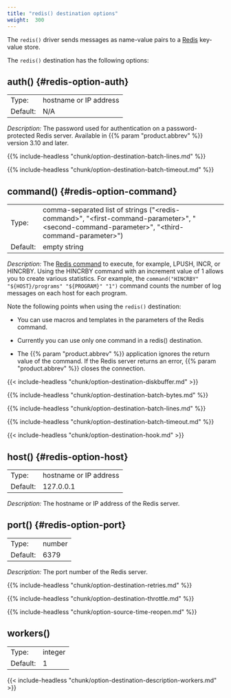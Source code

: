 ```yaml
---
title: "redis() destination options"
weight:  300
---
```

<!-- DISCLAIMER: This file is based on the syslog-ng Open Source Edition documentation https://github.com/balabit/syslog-ng-ose-guides/commit/2f4a52ee61d1ea9ad27cb4f3168b95408fddfdf2 and is used under the terms of The syslog-ng Open Source Edition Documentation License. The file has been modified by Axoflow. -->

The `redis()` driver sends messages as name-value pairs to a [Redis](https://redis.io/) key-value store.

The `redis()` destination has the following options:

## auth() {#redis-option-auth}

|          |                        |
| -------- | ---------------------- |
| Type:    | hostname or IP address |
| Default: | N/A                    |

*Description:* The password used for authentication on a password-protected Redis server. Available in {{% param "product.abbrev" %}} version 3.10 and later.

{{% include-headless "chunk/option-destination-batch-lines.md" %}}

{{% include-headless "chunk/option-destination-batch-timeout.md" %}}

## command() {#redis-option-command}

|          |                                                                                                                                                     |
| -------- | --------------------------------------------------------------------------------------------------------------------------------------------------- |
| Type:    | comma-separated list of strings ("\<redis-command\>", "\<first-command-parameter\>", "\<second-command-parameter\>", "\<third-command-parameter\>") |
| Default: | empty string                                                                                                                                        |

*Description:* The [Redis command](https://redis.io/commands) to execute, for example, LPUSH, INCR, or HINCRBY. Using the HINCRBY command with an increment value of 1 allows you to create various statistics. For example, the `command("HINCRBY" "${HOST}/programs" "${PROGRAM}" "1")` command counts the number of log messages on each host for each program.

Note the following points when using the `redis()` destination:

  - You can use macros and templates in the parameters of the Redis command.

  - Currently you can use only one command in a redis() destination.

  - The {{% param "product.abbrev" %}} application ignores the return value of the command. If the Redis server returns an error, {{% param "product.abbrev" %}} closes the connection.

{{< include-headless "chunk/option-destination-diskbuffer.md" >}}

{{% include-headless "chunk/option-destination-batch-bytes.md" %}}

{{% include-headless "chunk/option-destination-batch-lines.md" %}}

{{% include-headless "chunk/option-destination-batch-timeout.md" %}}

{{< include-headless "chunk/option-destination-hook.md" >}}

## host() {#redis-option-host}

|          |                        |
| -------- | ---------------------- |
| Type:    | hostname or IP address |
| Default: | 127.0.0.1              |

*Description:* The hostname or IP address of the Redis server.

## port() {#redis-option-port}

|          |        |
| -------- | ------ |
| Type:    | number |
| Default: | 6379   |

*Description:* The port number of the Redis server.

{{% include-headless "chunk/option-destination-retries.md" %}}

{{% include-headless "chunk/option-destination-throttle.md" %}}

{{% include-headless "chunk/option-source-time-reopen.md" %}}


## workers()

|          |         |
| -------- | ------- |
| Type:    | integer |
| Default: | 1       |

{{< include-headless "chunk/option-destination-description-workers.md" >}}

